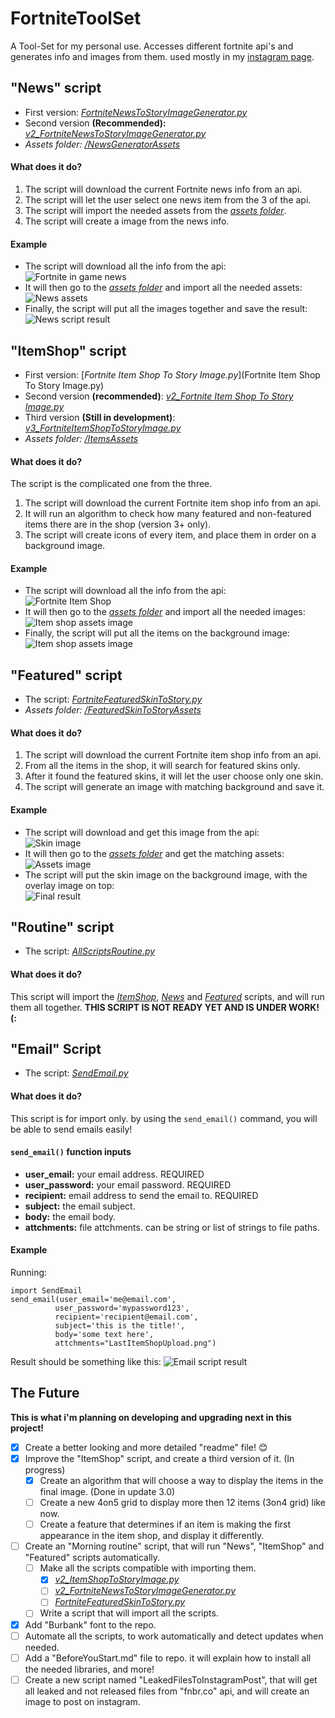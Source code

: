 # FortniteToolSet
A Tool-Set for my personal use.
Accesses different fortnite api's and generates info and images from them.
used mostly in my [instagram page](https://www.instagram.com/reala10n/).

## "News" script
- First version: [_FortniteNewsToStoryImageGenerator.py_](FortniteNewsToStoryImageGenerator.py)
- Second version **(Recommended):** [_v2_FortniteNewsToStoryImageGenerator.py_](v2_NewsToStoryImage.py)
- _Assets folder:_ [_/NewsGeneratorAssets_](/NewsGeneratorAssets)

#### What does it do?
1. The script will download the current Fortnite news info from an api.
2. The script will let the user select one news item from the 3 of the api. 
3. The script will import the needed assets from the [_assets folder_](/NewsGeneratorAssets).
4. The script will create a image from the news info.

#### Example
- The script will download all the info from the api:<br />
![Fortnite in game news](https://i.imgur.com/rA5KOOw.png)
- It will then go to the [_assets folder_](/NewsGeneratorAssets) and import all the needed assets:<br />
![News assets](https://i.imgur.com/MPprH8P.png)
- Finally, the script will put all the images together and save the result:<br />
![News script result](https://i.imgur.com/p3EZqw7.png) 

## "ItemShop" script
- First version: [_Fortnite Item Shop To Story Image.py_](Fortnite Item Shop To Story Image.py)
- Second version **(recommended)**: [_v2_Fortnite Item Shop To Story Image.py_](v2_ItemShopToStoryImage.py)
- Third version **(Still in development)**: [_v3_FortniteItemShopToStoryImage.py_](v3_ItemShopToStoryImage.py)
- _Assets folder:_ [_/ItemsAssets_](/ItemsAssets)

#### What does it do?
The script is the complicated one from the three.
1. The script will download the current Fortnite item shop info from an api.
2. It will run an algorithm to check how many featured and non-featured items there are in the shop (version 3+ only).
3. The script will create icons of every item, and place them in order on a background image.

#### Example
- The script will download all the info from the api:<br />
![Fortnite Item Shop](https://i.imgur.com/Yt0YR4R.png)
- It will then go to the [_assets folder_](/ItemsAssets) and import all the needed images:<br />
![Item shop assets image](https://i.imgur.com/f80DOoa.png)
- Finally, the script will put all the items on the background image:<br />
![Item shop assets image](https://i.imgur.com/nDCEHNE.png)

## "Featured" script
- The script: [_FortniteFeaturedSkinToStory.py_](FortniteFeaturedSkinToStory.py)
- _Assets folder:_ [_/FeaturedSkinToStoryAssets_](/FeaturedSkinToStoryAssets)

#### What does it do?
1. The script will download the current Fortnite item shop info from an api.
2. From all the items in the shop, it will search for featured skins only.
3. After it found the featured skins, it will let the user choose only one skin.
4. The script will generate an image with matching background and save it.

#### Example
- The script will download and get this image from the api:<br />
![Skin image](https://i.imgur.com/vwa2uqi.png)
- It will then go to the [_assets folder_](/FeaturedSkinToStoryAssets) and get the matching assets:<br />
![Assets image](https://i.imgur.com/bU0WgNa.png)
- The script will put the skin image on the background image, with the overlay image on top:<br />
![Final result](https://i.imgur.com/X9HN6RX.png)

## "Routine" script
- The script: [_AllScriptsRoutine.py_](AllScriptsRoutine.py)

#### What does it do?
This script will import the [_ItemShop_](#itemshop-script), [_News_](#news-script) and [_Featured_](#featured-script) scripts, and will run them all together.
**THIS SCRIPT IS NOT READY YET AND IS UNDER WORK! (:**

## "Email" Script
- The script: [_SendEmail.py_](SendEmail.py)

#### What does it do?
This script is for import only. by using the `send_email()` command, you will be able to send emails easily!

#### `send_email()` function inputs
- **user_email:** your email address. REQUIRED
- **user_password:** your email password. REQUIRED
- **recipient:** email address to send the email to. REQUIRED
- **subject:** the email subject.
- **body:** the email body.
- **attchments:** file attchments. can be string or list of strings to file paths.

#### Example
Running:  
```
import SendEmail
send_email(user_email='me@email.com',
          user_password='mypassword123',
          recipient='recipient@email.com',
          subject='this is the title!',
          body='some text here',
          attchments="LastItemShopUpload.png")
```
Result should be something like this:
![Email script result](https://i.imgur.com/5ZIiD2m.png)


## The Future
**This is what i'm planning on developing and upgrading next in this project!**
- [x] Create a better looking and more detailed "readme" file! :blush:
- [x] Improve the "ItemShop" script, and create a third version of it. (In progress)
  - [x] Create an algorithm that will choose a way to display the items in the final image. (Done in update 3.0)
  - [ ] Create a new 4on5 grid to display more then 12 items (3on4 grid) like now.
  - [ ] Create a feature that determines if an item is making the first appearance in the item shop, and display it differently.
- [ ] Create an "Morning routine" script, that will run "News", "ItemShop" and "Featured" scripts automatically.
  - [ ] Make all the scripts compatible with importing them.
    - [x] [_v2_ItemShopToStoryImage.py_](v2_ItemShopToStoryImage.py)
    - [ ] [_v2_FortniteNewsToStoryImageGenerator.py_](v2_NewsToStoryImage.py)
    - [ ] [_FortniteFeaturedSkinToStory.py_](FortniteFeaturedSkinToStory.py)
  - [ ] Write a script that will import all the scripts.
- [x] Add "Burbank" font to the repo.
- [ ] Automate all the scripts, to work automatically and detect updates when needed.
- [ ] Add a "BeforeYouStart.md" file to repo. it will explain how to install all the needed libraries, and more!
- [ ] Create a new script named "LeakedFilesToInstagramPost", that will get all leaked and not released files from "fnbr.co" api, and will create an image to post on instagram.
